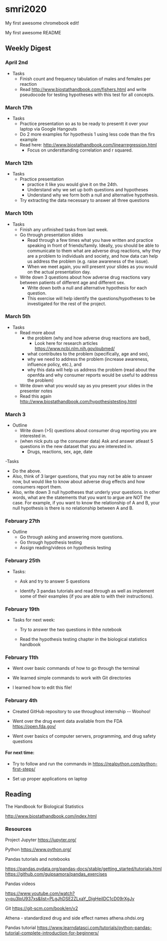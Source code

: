 # smri2020

My first awesome chromebook edit!

My first awesome README

## Weekly Digest

### April 2nd

- Tasks
  - Finish count and frequency tabulation of males and females per reaction
  - Read http://www.biostathandbook.com/fishers.html and write pseudocode for testing hypotheses with this test for all concepts.
  
### March 17th

- Tasks
  - Practice presentation so as to be ready to presentt it over your laptop via Google Hangouts
  - Do 2 more examples for hypothesis 1 using less code than the firs example
  - Read here: http://www.biostathandbook.com/linearregression.html
     - Focus on understtanding correlation and r squared. 
     
### March 12th

- Tasks
  - Practice presentation
    - practice it like you would give it on the 24th.
    - Understand why we set up both questions and hypotheses
    - Understand why we form both a null and alternative hypothesis.
  - Try extracting the data necessary to answer all three questions
  
### March 10th

- Tasks
  - Finish any unfinished tasks from last week.
  - Go through presentation slides
    - Read through a few times what you have written and practice speaking in front of friends/family. Ideally, you should be able to communicate to them what are adverse drug reactions, why they are a problem to individuals and society, and how data can help us address the problem (e.g. raise awareness of the issue).
    - When we meet again, you will present your slides as you would on the actual presentation day. 
  - Write down 3 questions about how adverse drug reactions vary between patients of different age and different sex. 
    - Write down both a null and alternative hypothesis for each question. 
    - This exercise will help identify the questions/hypotheses to be investigated for the rest of the project.
    
### March 5th

- Tasks
  - Read more about 
     - the problem (why and how adverse drug reactions are bad),  
        - Look here for research articles https://www.ncbi.nlm.nih.gov/pubmed/
     - what contributes to the problem (specifically, age and sex), 
     - why we need to address the problem (increase awareness, influence policy, etc.), and 
     - why this data will help us address the problem (read about the openfda and why consumer reports would be useful to address the problem)
  - Write down what you would say as you present your slides in the presenter notes
  - Read this again http://www.biostathandbook.com/hypothesistesting.html
### March 3
- Outline
   - Write down (>5) questions about consumer drug reporting you are interested in. 
   - (when nick puts up the consumer data) Ask and answer atleast 5 questions in the new dataset that you are interested in. 
      - Drugs, reactions, sex, age, date
      
-Tasks
   - Do the above.
   - Also, think of 3 larger questions, that you may not be able to answer now, but would like to know about adverse drug effects and how consumers report them.
   - Also, write down 3 null hypotheses that underly your questions. In other words, what are the statements that you want to argue are NOT the case. For example, if you want to know the relationship of A and B, your null hypothesis is there is no relationship between A and B. 

### February 27th

- Outline
   - Go through asking and answering more questions.
   - Go through hypothesis testing
   - Assign reading/videos on hypothesis testing
   
### February 25th

- Tasks:

   - Ask and try to answer 5 questions
   
   - Identify 3 pandas tutorials and read through as well as implement some of their examples (if you are able to with their instructions). 

### February 19th

- Tasks for next week:

   - Try to answer the two questions in thhe notebook
   
   - Read the hypothesis testing chapter in the biological statistics handbook
   
### February 11th

- Went over basic commands of how to go through the terminal

- We learned simple commands to work with Git directories

- I learned how to edit this file!

### February 4th

* Created GitHub repository to use throughout internship -- Woohoo!

* Went over the drug event data available from the FDA https://open.fda.gov/

* Went over basics of computer servers, programming, and drug safety questions

#### For next time:

* Try to follow and run the commands in https://realpython.com/python-first-steps/

* Set up proper applications on laptop

## Reading

The Handbook for Biological Statistics

http://www.biostathandbook.com/index.html

### Resources

Project Jupyter
https://jupyter.org/

Python
https://www.python.org/

Pandas tutorials and notebooks

https://pandas.pydata.org/pandas-docs/stable/getting_started/tutorials.html
https://github.com/guipsamora/pandas_exercises

Pandas videos

https://www.youtube.com/watch?v=pu3IpU937xs&list=PLgJhDSE2ZLxaY_DigHeiIDC1cD09rXgJv

Git
https://git-scm.com/book/en/v2

Athena - standardized drug and side effect names
athena.ohdsi.org

Pandas tutorial
https://www.learndatasci.com/tutorials/python-pandas-tutorial-complete-introduction-for-beginners/

